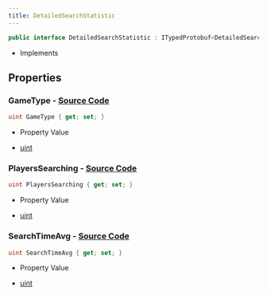 ```yaml
---
title: DetailedSearchStatistic
---
```


```csharp
public interface DetailedSearchStatistic : ITypedProtobuf<DetailedSearchStatistic>, INativeHandle
```

- Implements

## Properties

### **GameType** - [Source Code](https://github.com/swiftly-solution/swiftlys2/blob/main/managed/src/SwiftlyS2.Generated/Protobufs/Interfaces/DetailedSearchStatistic.cs#L13)

```csharp
uint GameType { get; set; }
```

- Property Value

- [uint](https://learn.microsoft.com/dotnet/api/system.uint32)

### **PlayersSearching** - [Source Code](https://github.com/swiftly-solution/swiftlys2/blob/main/managed/src/SwiftlyS2.Generated/Protobufs/Interfaces/DetailedSearchStatistic.cs#L19)

```csharp
uint PlayersSearching { get; set; }
```

- Property Value

- [uint](https://learn.microsoft.com/dotnet/api/system.uint32)

### **SearchTimeAvg** - [Source Code](https://github.com/swiftly-solution/swiftlys2/blob/main/managed/src/SwiftlyS2.Generated/Protobufs/Interfaces/DetailedSearchStatistic.cs#L16)

```csharp
uint SearchTimeAvg { get; set; }
```

- Property Value

- [uint](https://learn.microsoft.com/dotnet/api/system.uint32)

